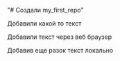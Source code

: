 "# Создали my_first_repo" 

Добавили какой то текст

Добавили текст через веб браузер


Добавив еще разок текст локально